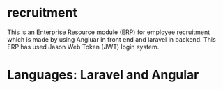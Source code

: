# recruitment
This is an Enterprise Resource module (ERP) for employee recruitment which is made by using Angluar in front end and laravel in backend. This ERP has used Jason Web Token (JWT) login system.

# Languages: Laravel and Angular 
